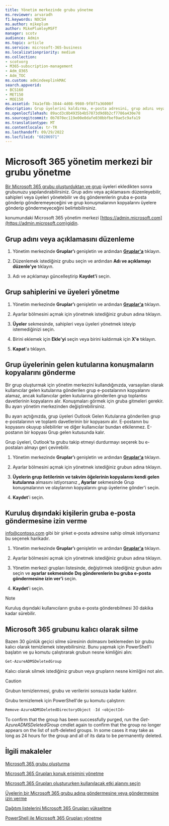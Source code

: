 ```yaml
---
title: Yönetim merkezinde grubu yönetme
ms.reviewer: arvaradh
f1.keywords: NOCSH
ms.author: mikeplum
author: MikePlumleyMSFT
manager: scotv
audience: Admin
ms.topic: article
ms.service: microsoft-365-business
ms.localizationpriority: medium
ms.collection:
- scotvorg
- M365-subscription-management
- Adm_O365
- Adm_TOC
ms.custom: admindeeplinkMAC
search.appverid:
- BCS160
- MET150
- MOE150
ms.assetid: 74a1ef8b-3844-4d08-9980-9f8f7a36000f
description: Grup üyelerini kaldırma, e-posta adresini, grup adını veya açıklamasını düzenleme ve grubun çalışma şeklini özelleştirme gibi Microsoft 365 Grupları yönetmeyi öğrenin.
ms.openlocfilehash: 89acd3c8b4935b4b57873d9d8b2cf7786a430e78
ms.sourcegitcommit: 0b7070ec119e00e0dafe030bbfbef0ae5c9afa19
ms.translationtype: MT
ms.contentlocale: tr-TR
ms.lasthandoff: 09/29/2022
ms.locfileid: "68206971"
---
```

# <a name="manage-a-group-in-the-microsoft-365-admin-center"></a>Microsoft 365 yönetim merkezi bir grubu yönetme

[Bir Microsoft 365 grubu oluşturduktan ve grup](create-groups.md) üyeleri ekledikten sonra grubunuzu yapılandırabilirsiniz. Grup adını veya açıklamasını düzenleyebilir, sahipleri veya üyeleri yönetebilir ve dış gönderenlerin gruba e-posta gönderip gönderemeyeceğini ve grup konuşmalarının kopyalarını üyelere gönderip göndermeyeceğini belirtebilirsiniz.

konumundaki Microsoft 365 yönetim merkezi [https://admin.microsoft.com](https://admin.microsoft.com)gidin.

## <a name="edit-the-group-name-or-description"></a>Grup adını veya açıklamasını düzenleme

1. Yönetim merkezinde **Gruplar'ı** genişletin ve ardından <a href="https://go.microsoft.com/fwlink/p/?linkid=2052855" target="_blank">**Gruplar'a**</a> tıklayın.

2. Düzenlemek istediğiniz grubu seçin ve ardından **Adı ve açıklamayı düzenle'ye** tıklayın.

3. Adı ve açıklamayı güncelleştirip **Kaydet'i** seçin.

## <a name="manage-group-owners-and-members"></a>Grup sahiplerini ve üyeleri yönetme

1. Yönetim merkezinde **Gruplar'ı** genişletin ve ardından <a href="https://go.microsoft.com/fwlink/p/?linkid=2052855" target="_blank">**Gruplar'a**</a> tıklayın.

2. Ayarlar bölmesini açmak için yönetmek istediğiniz grubun adına tıklayın.

3. **Üyeler** sekmesinde, sahipleri veya üyeleri yönetmek isteyip istemediğinizi seçin.

4. Birini eklemek için **Ekle'yi** seçin veya birini kaldırmak için **X'e** tıklayın.

5. **Kapat**'a tıklayın.

## <a name="send-copies-of-conversations-to-group-members-inboxes"></a>Grup üyelerinin gelen kutularına konuşmaların kopyalarını gönderme
  
Bir grup oluşturmak için yönetim merkezini kullandığınızda, varsayılan olarak kullanıcılar gelen kutularına gönderilen grup e-postalarının kopyalarını alamaz, ancak kullanıcılar gelen kutularına gönderilen grup toplantısı davetlerinin kopyalarını alır. Konuşmaları görmek için gruba gitmeleri gerekir. Bu ayarı yönetim merkezinden değiştirebilirsiniz.

Bu ayarı açtığınızda, grup üyeleri Outlook Gelen Kutularına gönderilen grup e-postalarının ve toplantı davetlerinin bir kopyasını alır. E-postanın bu kopyasını okuyup silebilirler ve diğer kullanıcılar bundan etkilenmez. E-postanın bir kopyası Grup gelen kutusunda kalır.

Grup üyeleri, Outlook'ta grubu takip etmeyi durdurmayı seçerek bu e-postaları almayı geri çevirebilir.

1. Yönetim merkezinde **Gruplar'ı** genişletin ve ardından <a href="https://go.microsoft.com/fwlink/p/?linkid=2052855" target="_blank">**Gruplar'a**</a> tıklayın.

2. Ayarlar bölmesini açmak için yönetmek istediğiniz grubun adına tıklayın.

3. **Üyelerin grup iletilerinin ve takvim öğelerinin kopyalarını kendi gelen kutularına** almasını istiyorsanız **, Ayarlar** sekmesinde Grup konuşmalarının ve olaylarının kopyalarını grup üyelerine gönder'i seçin.

4. **Kaydet**'i seçin.

## <a name="let-people-outside-the-organization-email-the-group"></a>Kuruluş dışındaki kişilerin gruba e-posta göndermesine izin verme

info@contoso.com gibi bir şirket e-posta adresine sahip olmak istiyorsanız bu seçenek harikadır.
 
1. Yönetim merkezinde **Gruplar'ı** genişletin ve ardından <a href="https://go.microsoft.com/fwlink/p/?linkid=2052855" target="_blank">**Gruplar'a**</a> tıklayın.

2. Ayarlar bölmesini açmak için yönetmek istediğiniz grubun adına tıklayın.

3. Yönetim merkezi grupları listesinde, değiştirmek istediğiniz grubun adını seçin ve **ayarlar sekmesinde** **Dış gönderenlerin bu gruba e-posta göndermesine izin ver'i** seçin.
    
4. **Kaydet**'i seçin.

> [!NOTE]
> Kuruluş dışındaki kullanıcıların gruba e-posta gönderebilmesi 30 dakika kadar sürebilir.

## <a name="permanently-delete-a-microsoft-365-group"></a>Microsoft 365 grubunu kalıcı olarak silme

Bazen 30 günlük geçici silme süresinin dolmasını beklemeden bir grubu kalıcı olarak temizlemek isteyebilirsiniz. Bunu yapmak için PowerShell'i başlatın ve şu komutu çalıştırarak grubun nesne kimliğini alın:
 
 ```powershell
Get-AzureADMSDeletedGroup
```

Kalıcı olarak silmek istediğiniz grubun veya grupların nesne kimliğini not alın.
  
> [!CAUTION]
> Grubun temizlenmesi, grubu ve verilerini sonsuza kadar kaldırır. 
  
Grubu temizlemek için PowerShell'de şu komutu çalıştırın:

```powershell
Remove-AzureADMSDeletedDirectoryObject -Id <objectId>
```

To confirm that the group has been successfully purged, run the  *Get-AzureADMSDeletedGroup*  cmdlet again to confirm that the group no longer appears on the list of soft-deleted groups. In some cases it may take as long as 24 hours for the group and all of its data to be permanently deleted. 
  
## <a name="related-articles"></a>İlgili makaleler

[Microsoft 365 grubu oluşturma](create-groups.md)

[Microsoft 365 Grupları konuk erişimini yönetme](https://support.microsoft.com/office/bfc7a840-868f-4fd6-a390-f347bf51aff6)

[Microsoft 365 Grupları oluştururken kullanılacak etki alanını seçin](../../solutions/choose-domain-to-create-groups.md)

[Üyelerin bir Microsoft 365 grubu adına göndermesine veya göndermesine izin verme](../../solutions/allow-members-to-send-as-or-send-on-behalf-of-group.md)

[Dağıtım listelerini Microsoft 365 Grupları yükseltme](../manage/upgrade-distribution-lists.md)

[PowerShell ile Microsoft 365 Grupları yönetme](../../enterprise/manage-microsoft-365-groups-with-powershell.md)
